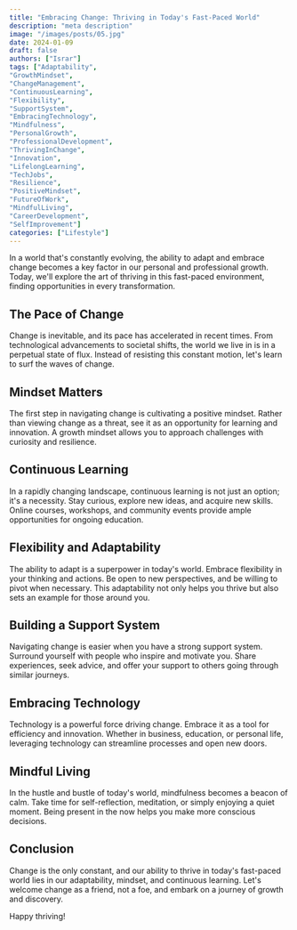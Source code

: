 ```yaml
---
title: "Embracing Change: Thriving in Today's Fast-Paced World"
description: "meta description"
image: "/images/posts/05.jpg"
date: 2024-01-09
draft: false
authors: ["Israr"]
tags: ["Adaptability",
"GrowthMindset",
"ChangeManagement",
"ContinuousLearning",
"Flexibility",
"SupportSystem",
"EmbracingTechnology",
"Mindfulness",
"PersonalGrowth",
"ProfessionalDevelopment",
"ThrivingInChange",
"Innovation",
"LifelongLearning",
"TechJobs",
"Resilience",
"PositiveMindset",
"FutureOfWork",
"MindfulLiving",
"CareerDevelopment",
"SelfImprovement"]
categories: ["Lifestyle"]
---
```


In a world that's constantly evolving, the ability to adapt and embrace change becomes a key factor in our personal and professional growth. Today, we'll explore the art of thriving in this fast-paced environment, finding opportunities in every transformation.

## The Pace of Change

Change is inevitable, and its pace has accelerated in recent times. From technological advancements to societal shifts, the world we live in is in a perpetual state of flux. Instead of resisting this constant motion, let's learn to surf the waves of change.

## Mindset Matters

The first step in navigating change is cultivating a positive mindset. Rather than viewing change as a threat, see it as an opportunity for learning and innovation. A growth mindset allows you to approach challenges with curiosity and resilience.

## Continuous Learning

In a rapidly changing landscape, continuous learning is not just an option; it's a necessity. Stay curious, explore new ideas, and acquire new skills. Online courses, workshops, and community events provide ample opportunities for ongoing education.

## Flexibility and Adaptability

The ability to adapt is a superpower in today's world. Embrace flexibility in your thinking and actions. Be open to new perspectives, and be willing to pivot when necessary. This adaptability not only helps you thrive but also sets an example for those around you.

## Building a Support System

Navigating change is easier when you have a strong support system. Surround yourself with people who inspire and motivate you. Share experiences, seek advice, and offer your support to others going through similar journeys.

## Embracing Technology

Technology is a powerful force driving change. Embrace it as a tool for efficiency and innovation. Whether in business, education, or personal life, leveraging technology can streamline processes and open new doors.

## Mindful Living

In the hustle and bustle of today's world, mindfulness becomes a beacon of calm. Take time for self-reflection, meditation, or simply enjoying a quiet moment. Being present in the now helps you make more conscious decisions.

## Conclusion

Change is the only constant, and our ability to thrive in today's fast-paced world lies in our adaptability, mindset, and continuous learning. Let's welcome change as a friend, not a foe, and embark on a journey of growth and discovery.

Happy thriving!
